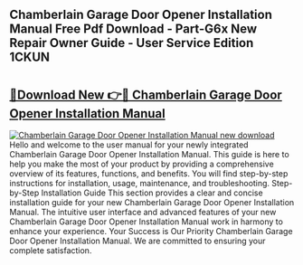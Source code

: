 ## Chamberlain Garage Door Opener Installation Manual Free Pdf Download - Part-G6x New Repair Owner Guide - User Service Edition 1CKUN

# <h2><a href="http://bc22917.oget.top/?id=Chamberlain+Garage+Door+Opener+Installation+Manual">🔗Download New 👉🔴 Chamberlain Garage Door Opener Installation Manual</a></h2>

[![Chamberlain Garage Door Opener Installation Manual new download](https://i.imgur.com/5g1atiW.png)](http://bc22917.oget.top/?id=Chamberlain+Garage+Door+Opener+Installation+Manual)
Hello and welcome to the user manual for your newly integrated Chamberlain Garage Door Opener Installation Manual. This guide is here to help you make the most of your product by providing a comprehensive overview of its features, functions, and benefits. You will find step-by-step instructions for installation, usage, maintenance, and troubleshooting. Step-by-Step Installation Guide This section provides a clear and concise installation guide for your new Chamberlain Garage Door Opener Installation Manual. The intuitive user interface and advanced features of your new Chamberlain Garage Door Opener Installation Manual work in harmony to enhance your experience. Your Success is Our Priority Chamberlain Garage Door Opener Installation Manual. We are committed to ensuring your complete satisfaction.
